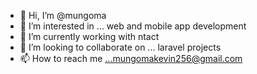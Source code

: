 - 👋 Hi, I’m @mungoma
- 👀 I’m interested in ... web and mobile app development
- 🌱 I’m currently working with ntact
- 💞️ I’m looking to collaborate on ... laravel projects
- 📫 How to reach me ...mungomakevin256@gmail.com

<!---
mungoma/mungoma is a ✨ special ✨ repository because its `README.md` (this file) appears on your GitHub profile.
You can click the Preview link to take a look at your changes.
--->
